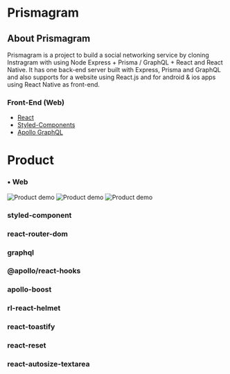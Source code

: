 # Prismagram


## About Prismagram
<string>Prismagram</string> is a project to build a social networking service by cloning Instragram with using Node Express + Prisma / GraphQL + React and React Native. It has one back-end server built with Express, Prisma and GraphQL and also supports for a website using React.js and for android & ios apps using React Native as front-end. 


### Front-End (Web)
- [React](https://reactjs.org/)
- [Styled-Components](https://styled-components.com/)
- [Apollo GraphQL](https://www.apollographql.com/docs/)


# Product
### • Web
<img src="readme/login_web.gif" alt="Product demo"/>
<img src="readme/comment_like_follow_web.gif" alt="Product demo"/>
<img src="readme/search_logout_web.gif" alt="Product demo"/>


### styled-component
### react-router-dom
### graphql
### @apollo/react-hooks
### apollo-boost
### rl-react-helmet
### react-toastify
### react-reset
### react-autosize-textarea



